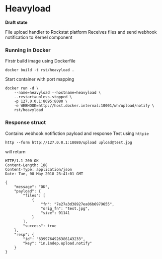 # Heavyload

**Draft state**

File upload handler to Rockstat platform
Receives files and send webhook notification to Kernel component

### Running in Docker

Firstr build image using Dockerfile

    docker build -t rst/heavyload .

Start container with port mapping

    docker run -d \
        --name=heavyload --hostname=heavyload \
        --restart=unless-stopped \
        -p 127.0.0.1:8095:8080 \
        -e WEBHOOK=http://host.docker.internal:10001/wh/upload/notify \
        rst/heavyload


### Response struct 

Contains webhook notifiction payload and response
Test using `httpie`

    http --form http://127.0.0.1:18080/upload upload@test.jpg

will return 

    HTTP/1.1 200 OK
    Content-Length: 188
    Content-Type: application/json
    Date: Tue, 08 May 2018 23:41:01 GMT

    {
        "message": "OK",
        "payload": {
            "files": [
                {
                    "fn": "7e27a3d38927ea06b6979655",
                    "orig_fn": "test.jpg",
                    "size": 91141
                }
            ],
            "success": true
        },
        "resp": {
            "id": "6399764926386143233",
            "key": "in.indep.upload.notify"
        }
    }



